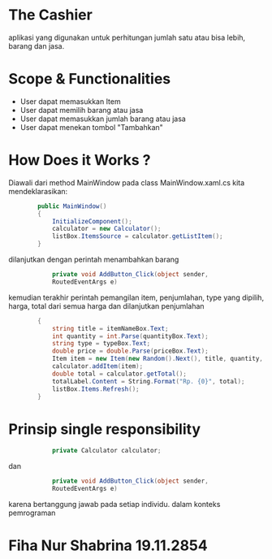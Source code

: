 ﻿# The Cashier
aplikasi yang digunakan untuk perhitungan jumlah satu atau bisa lebih, barang dan jasa.

# Scope & Functionalities
- User dapat memasukkan Item
- User dapat memilih barang atau jasa
- User dapat memasukkan jumlah barang atau jasa
- User dapat menekan tombol "Tambahkan"

# How Does it Works ?
Diawali dari method MainWindow pada class MainWindow.xaml.cs kita mendeklarasikan:
```csharp
        public MainWindow()
        {
            InitializeComponent();
            calculator = new Calculator();
            listBox.ItemsSource = calculator.getListItem();
        }
```
dilanjutkan dengan perintah menambahkan barang 
```csharp
            private void AddButton_Click(object sender,
            RoutedEventArgs e)
```
kemudian terakhir perintah pemangilan item, penjumlahan, type yang dipilih, harga, total dari semua harga dan dilanjutkan penjumlahan
```csharp
        {
            string title = itemNameBox.Text;
            int quantity = int.Parse(quantityBox.Text);
            string type = typeBox.Text;    
            double price = double.Parse(priceBox.Text);
            Item item = new Item(new Random().Next(), title, quantity, type, price);
            calculator.addItem(item);
            double total = calculator.getTotal();
            totalLabel.Content = String.Format("Rp. {0}", total);
            listBox.Items.Refresh();
        }
```

# Prinsip single responsibility
```csharp
            private Calculator calculator;
``` 
dan 
```csharp
            private void AddButton_Click(object sender,
            RoutedEventArgs e)
```
karena bertanggung jawab pada setiap individu. dalam konteks pemrograman 


# Fiha Nur Shabrina 19.11.2854
